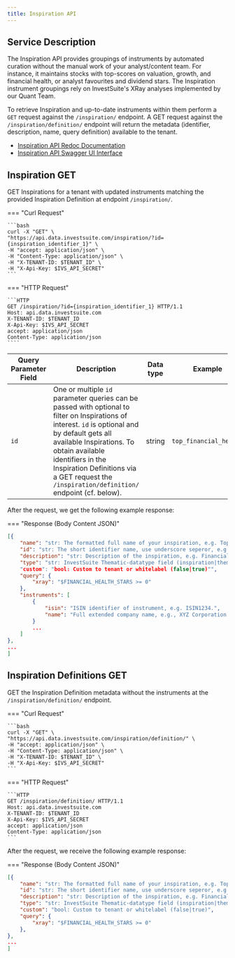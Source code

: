 ```yaml
---
title: Inspiration API
---
```


## Service Description

The Inspiration API provides groupings of instruments by automated curation without the manual work of your analyst/content team. For instance, it maintains stocks with top-scores on valuation, growth, and financial health, or analyst favourites and dividend stars. The Inspiration instrument groupings rely on InvestSuite's XRay analyses implemented by our Quant Team.

To retrieve Inspiration and up-to-date instruments within them perform a `GET` request against the  `/inspiration/` endpoint.
A GET request against the `/inspiration/definition/` endpoint will return the metadata (identifier, description, name, query definition) available to the tenant.

- [Inspiration API Redoc Documentation](https://api.data.investsuite.com/redoc#tag/Inspiration)
- [Inspiration API Swagger UI Interface](https://api.data.investsuite.com/docs#/Inspiration/)

## Inspiration GET
GET Inspirations for a tenant with updated instruments matching the provided Inspiration Definition at endpoint `/inspiration/`.

=== "Curl Request"

    ```bash
    curl -X "GET" \
    "https://api.data.investsuite.com/inspiration/?id={inspiration_identifier_1}" \
    -H "accept: application/json" \
    -H "Content-Type: application/json" \
    -H "X-TENANT-ID: $TENANT_ID" \
    -H "X-Api-Key: $IVS_API_SECRET"
    ```

=== "HTTP Request"

    ```HTTP
    GET /inspiration/?id={inspiration_identifier_1} HTTP/1.1
    Host: api.data.investsuite.com
    X-TENANT-ID: $TENANT_ID
    X-Api-Key: $IVS_API_SECRET
    accept: application/json
    Content-Type: application/json
    ````

Query Parameter Field | Description | Data type | Example | Required
----- | ----------- | --------- | ------- | --------
`id` | One or multiple `id` parameter queries can be passed with optional to filter on Inspirations of interest. `id` is optional and by default gets all available Inspirations. To obtain available identifiers in the Inspiration Definitions via a GET request the `/inspiration/definition/` endpoint (cf. below). | string | `top_financial_health` |  No, if not given return all Inspirations

After the request, we get the following example response:

=== "Response (Body Content JSON)"
  ```JSON
  [{
      "name": "str: The formatted full name of your inspiration, e.g. Top Financial Health",
      "id": "str: The short identifier name, use underscore seperor, e.g. top_financial_health",
      "description": "str: Description of the inspiration, e.g. Financially healthy companies.",
      "type": "str: InvestSuite Thematic-datatype field (inspiration|theme|metatheme)"".
      "custom": "bool: Custom to tenant or whitelabel (false|true)"",
      "query": {
          "xray": "$FINANCIAL_HEALTH_STARS >= 0"
      },
      "instruments": [
          {
              "isin": "ISIN identifier of instrument, e.g. ISIN1234.",
              "name": "Full extended company name, e.g., XYZ Corporation."
          }
          ...
      ]
  },
  ...
  ]
  ```

## Inspiration Definitions GET
GET the Inspiration Definition metadata without the instruments at the `/inspiration/definition/` endpoint.

=== "Curl Request"

    ```bash
    curl -X "GET" \
    "https://api.data.investsuite.com/inspiration/definition/" \
    -H "accept: application/json" \
    -H "Content-Type: application/json" \
    -H "X-TENANT-ID: $TENANT_ID" \
    -H "X-Api-Key: $IVS_API_SECRET"
    ```

=== "HTTP Request"

    ```HTTP
    GET /inspiration/definition/ HTTP/1.1
    Host: api.data.investsuite.com
    X-TENANT-ID: $TENANT_ID
    X-Api-Key: $IVS_API_SECRET
    accept: application/json
    Content-Type: application/json
    ```

After the request, we receive the following example response:

=== "Response (Body Content JSON)"
```JSON
[{
    "name": "str: The formatted full name of your inspiration, e.g. Top Financial Health",
    "id": "str: The short identifier name, use underscore seperor, e.g. top_financial_health",
    "description": "str: Description of the inspiration, e.g. Financially healthy companies.",
    "type": "str: InvestSuite Thematic-datatype field (inspiration|theme|metatheme).",
    "custom": "bool: Custom to tenant or whitelabel (false|true)",
    "query": {
        "xray": "$FINANCIAL_HEALTH_STARS >= 0"
    },
},
...
]
```

<!-- ## Inspiration Definition specification
TODO add more info on query language and potential datasource targets. -->
